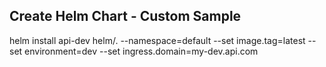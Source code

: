 ## Create Helm Chart - Custom Sample

helm install api-dev helm/. --namespace=default --set image.tag=latest --set environment=dev --set ingress.domain=my-dev.api.com